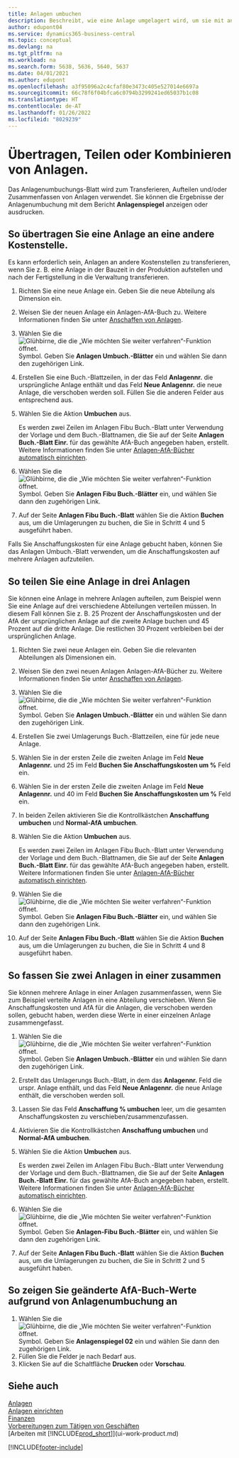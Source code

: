 ```yaml
---
title: Anlagen umbuchen
description: Beschreibt, wie eine Anlage umgelagert wird, um sie mit anderen Anlagen aufzusplitten oder zu kombinieren.
author: edupont04
ms.service: dynamics365-business-central
ms.topic: conceptual
ms.devlang: na
ms.tgt_pltfrm: na
ms.workload: na
ms.search.form: 5638, 5636, 5640, 5637
ms.date: 04/01/2021
ms.author: edupont
ms.openlocfilehash: a3f95096a2c4cfaf80e3473c405e527014e6697a
ms.sourcegitcommit: 66c78f6f04bfca6c0794b3299241ed65037b1c08
ms.translationtype: HT
ms.contentlocale: de-AT
ms.lasthandoff: 01/26/2022
ms.locfileid: "8029239"
---
```

# <a name="transfer-split-or-combine-fixed-assets"></a>Übertragen, Teilen oder Kombinieren von Anlagen.

Das Anlagenumbuchungs-Blatt wird zum Transferieren, Aufteilen und/oder Zusammenfassen von Anlagen verwendet. Sie können die Ergebnisse der Anlagenumbuchung mit dem Bericht **Anlagenspiegel** anzeigen oder ausdrucken.

## <a name="to-transfer-a-fixed-asset-to-a-different-department"></a>So übertragen Sie eine Anlage an eine andere Kostenstelle.

Es kann erforderlich sein, Anlagen an andere Kostenstellen zu transferieren, wenn Sie z. B. eine Anlage in der Bauzeit in der Produktion aufstellen und nach der Fertigstellung in die Verwaltung transferieren.  

1. Richten Sie eine neue Anlage ein. Geben Sie die neue Abteilung als Dimension ein.  
2. Weisen Sie der neuen Anlage ein Anlagen-AfA-Buch zu. Weitere Informationen finden Sie unter [Anschaffen von Anlagen](fa-how-acquire.md).
3. Wählen Sie die ![Glühbirne, die die „Wie möchten Sie weiter verfahren“-Funktion öffnet.](media/ui-search/search_small.png "Tell me-Funktion") Symbol. Geben Sie **Anlagen Umbuch.-Blätter** ein und wählen Sie dann den zugehörigen Link.
4. Erstellen Sie eine Buch.-Blattzeilen, in der das Feld **Anlagennr.** die ursprüngliche Anlage enthält und das Feld **Neue Anlagennr.** die neue Anlage, die verschoben werden soll. Füllen Sie die anderen Felder aus entsprechend aus.  
5. Wählen Sie die Aktion **Umbuchen** aus.

    Es werden zwei Zeilen im Anlagen Fibu Buch.-Blatt unter Verwendung der Vorlage und dem Buch.-Blattnamen, die Sie auf der Seite **Anlagen Buch.-Blatt Einr.** für das gewählte AfA-Buch angegeben haben, erstellt. Weitere Informationen finden Sie unter [Anlagen-AfA-Bücher automatisch einrichten](fa-how-setup-depreciation.md).
6. Wählen Sie die ![Glühbirne, die die „Wie möchten Sie weiter verfahren“-Funktion öffnet.](media/ui-search/search_small.png "Tell me-Funktion") Symbol. Geben Sie **Anlagen Fibu Buch.-Blätter** ein, und wählen Sie dann den zugehörigen Link.    
7. Auf der Seite **Anlagen Fibu Buch.-Blatt** wählen Sie die Aktion **Buchen** aus, um die Umlagerungen zu buchen, die Sie in Schritt 4 und 5 ausgeführt haben.

Falls Sie Anschaffungskosten für eine Anlage gebucht haben, können Sie das Anlagen Umbuch.-Blatt verwenden, um die Anschaffungskosten auf mehrere Anlagen aufzuteilen.  

## <a name="to-split-a-fixed-asset-into-three-fixed-assets"></a>So teilen Sie eine Anlage in drei Anlagen
Sie können eine Anlage in mehrere Anlagen aufteilen, zum Beispiel wenn Sie eine Anlage auf drei verschiedene Abteilungen verteilen müssen. In diesem Fall können Sie z. B. 25 Prozent der Anschaffungskosten und der AfA der ursprünglichen Anlage auf die zweite Anlage buchen und 45 Prozent auf die dritte Anlage. Die restlichen 30 Prozent verbleiben bei der ursprünglichen Anlage.

1. Richten Sie zwei neue Anlagen ein. Geben Sie die relevanten Abteilungen als Dimensionen ein.  
2. Weisen Sie den zwei neuen Anlagen Anlagen-AfA-Bücher zu. Weitere Informationen finden Sie unter [Anschaffen von Anlagen](fa-how-acquire.md).
3. Wählen Sie die ![Glühbirne, die die „Wie möchten Sie weiter verfahren“-Funktion öffnet.](media/ui-search/search_small.png "Tell Me-Funktion") Symbol. Geben Sie **Anlagen Umbuch.-Blätter** ein und wählen Sie dann den zugehörigen Link.
4. Erstellen Sie zwei Umlagerungs Buch.-Blattzeilen, eine für jede neue Anlage.
5. Wählen Sie in der ersten Zeile die zweiten Anlage im Feld **Neue Anlagennr.** und 25 im Feld **Buchen Sie Anschaffungskosten um %** Feld ein.
6. Wählen Sie in der ersten Zeile die zweiten Anlage im Feld **Neue Anlagennr.** und 40 im Feld **Buchen Sie Anschaffungskosten um %** Feld ein.
7. In beiden Zeilen aktivieren Sie die Kontrollkästchen **Anschaffung umbuchen** und **Normal-AfA umbuchen**.  
8. Wählen Sie die Aktion **Umbuchen** aus.  

    Es werden zwei Zeilen im Anlagen Fibu Buch.-Blatt unter Verwendung der Vorlage und dem Buch.-Blattnamen, die Sie auf der Seite **Anlagen Buch.-Blatt Einr.** für das gewählte AfA-Buch angegeben haben, erstellt. Weitere Informationen finden Sie unter [Anlagen-AfA-Bücher automatisch einrichten](fa-how-setup-depreciation.md).    
9. Wählen Sie die ![Glühbirne, die die „Wie möchten Sie weiter verfahren“-Funktion öffnet.](media/ui-search/search_small.png "Tell Me-Funktion") Symbol. Geben Sie **Anlagen Fibu Buch.-Blätter** ein, und wählen Sie dann den zugehörigen Link.
10. Auf der Seite **Anlagen Fibu Buch.-Blatt** wählen Sie die Aktion **Buchen** aus, um die Umlagerungen zu buchen, die Sie in Schritt 4 und 8 ausgeführt haben.

## <a name="to-combine-two-fixed-assets-into-one"></a>So fassen Sie zwei Anlagen in einer zusammen

Sie können mehrere Anlage in einer Anlagen zusammenfassen, wenn Sie zum Beispiel verteilte Anlagen in eine Abteilung verschieben. Wenn Sie Anschaffungskosten und AfA für die Anlagen, die verschoben werden sollen, gebucht haben, werden diese Werte in einer einzelnen Anlage zusammengefasst.

1. Wählen Sie die ![Glühbirne, die die „Wie möchten Sie weiter verfahren“-Funktion öffnet.](media/ui-search/search_small.png "Tell Me-Funktion") Symbol. Geben Sie **Anlagen Umbuch.-Blätter** ein und wählen Sie dann den zugehörigen Link.
2. Erstellt das Umlagerungs Buch.-Blatt, in dem das **Anlagennr.** Feld die urspr. Anlage enthält, und das Feld **Neue Anlagennr.** die neue Anlage enthält, die verschoben werden soll.
3. Lassen Sie das Feld **Anschaffung % umbuchen** leer, um die gesamten Anschaffungskosten zu verschieben/zusammenzufassen.  
4. Aktivieren Sie die Kontrollkästchen **Anschaffung umbuchen** und **Normal-AfA umbuchen**.
5. Wählen Sie die Aktion **Umbuchen** aus.

    Es werden zwei Zeilen im Anlagen Fibu Buch.-Blatt unter Verwendung der Vorlage und dem Buch.-Blattnamen, die Sie auf der Seite **Anlagen Buch.-Blatt Einr.** für das gewählte AfA-Buch angegeben haben, erstellt. Weitere Informationen finden Sie unter [Anlagen-AfA-Bücher automatisch einrichten](fa-how-setup-depreciation.md).   
6. Wählen Sie die ![Glühbirne, die die „Wie möchten Sie weiter verfahren“-Funktion öffnet.](media/ui-search/search_small.png "Tell Me-Funktion") Symbol. Geben Sie **Anlagen-Fibu Buch.-Blätter** ein, und wählen Sie dann den zugehörigen Link.
7. Auf der Seite **Anlagen Fibu Buch.-Blatt** wählen Sie die Aktion **Buchen** aus, um die Umlagerungen zu buchen, die Sie in Schritt 2 und 5 ausgeführt haben.

## <a name="to-view-changed-depreciation-book-values-due-to-fixed-asset-reclassification"></a>So zeigen Sie geänderte AfA-Buch-Werte aufgrund von Anlagenumbuchung an

1. Wählen Sie die ![Glühbirne, die die „Wie möchten Sie weiter verfahren“-Funktion öffnet.](media/ui-search/search_small.png "Tell Me-Funktion") Symbol. Geben Sie **Anlagenspiegel 02** ein und wählen Sie dann den zugehörigen Link.
2. Füllen Sie die Felder je nach Bedarf aus.
3. Klicken Sie auf die Schaltfläche **Drucken** oder **Vorschau**.  

## <a name="see-also"></a>Siehe auch

[Anlagen](fa-manage.md)  
[Anlagen einrichten](fa-setup.md)  
[Finanzen](finance.md)  
[Vorbereitungen zum Tätigen von Geschäften](ui-get-ready-business.md)  
[Arbeiten mit [!INCLUDE[prod_short](includes/prod_short.md)]](ui-work-product.md)


[!INCLUDE[footer-include](includes/footer-banner.md)]